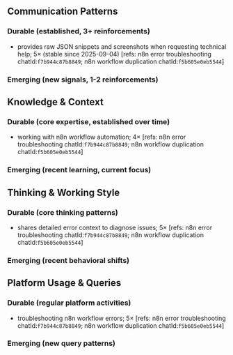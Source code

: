 ## Communication Patterns
### Durable (established, 3+ reinforcements)
- provides raw JSON snippets and screenshots when requesting technical help; 5× (stable since 2025-09-04) [refs: n8n error troubleshooting chatId:`f7b944c87b8849`; n8n workflow duplication chatId:`f5b605e0eb5544`]

### Emerging (new signals, 1-2 reinforcements)

## Knowledge & Context
### Durable (core expertise, established over time)
- working with n8n workflow automation; 4× [refs: n8n error troubleshooting chatId:`f7b944c87b8849`; n8n workflow duplication chatId:`f5b605e0eb5544`]

### Emerging (recent learning, current focus)

## Thinking & Working Style
### Durable (core thinking patterns)
- shares detailed error context to diagnose issues; 5× [refs: n8n error troubleshooting chatId:`f7b944c87b8849`; n8n workflow duplication chatId:`f5b605e0eb5544`]

### Emerging (recent behavioral shifts)

## Platform Usage & Queries
### Durable (regular platform activities)
- troubleshooting n8n workflow errors; 5× [refs: n8n error troubleshooting chatId:`f7b944c87b8849`; n8n workflow duplication chatId:`f5b605e0eb5544`]

### Emerging (new query patterns)